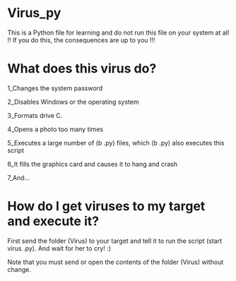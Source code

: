 # Virus_py
This is a Python file for learning and do not run this file on your system at all !! If you do this, the consequences are up to you !!!

# What does this virus do?
1_Changes the system password

2_Disables Windows or the operating system

3_Formats drive C.

4_Opens a photo too many times

5_Executes a large number of (b .py) files, which (b .py) also executes this script

6_It fills the graphics card and causes it to hang and crash

7_And...


# How do I get viruses to my target and execute it?
First send the folder (Virus) to your target and tell it to run the script (start virus .py). And wait for her to cry! :)

Note that you must send or open the contents of the folder (Virus) without change.
